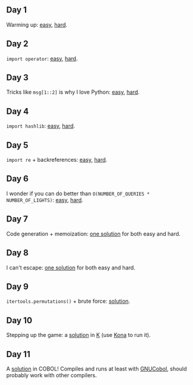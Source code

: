 Day 1
-----
Warming up: [easy](https://github.com/dfyz/adventofcode/blob/master/01/sln.py), [hard](https://github.com/dfyz/adventofcode/blob/master/01/sln_hard.py).

Day 2
-----
`import operator`: [easy](https://github.com/dfyz/adventofcode/blob/master/02/sln.py), [hard](https://github.com/dfyz/adventofcode/blob/master/02/sln_hard.py).

Day 3
-----
Tricks like `msg[1::2]` is why I love Python: [easy](https://github.com/dfyz/adventofcode/blob/master/03/sln.py), [hard](https://github.com/dfyz/adventofcode/blob/master/03/sln_hard.py).

Day 4
-----
`import hashlib`: [easy](https://github.com/dfyz/adventofcode/blob/master/04/sln.py), [hard](https://github.com/dfyz/adventofcode/blob/master/04/sln_hard.py).

Day 5
-----
`import re` + backreferences: [easy](https://github.com/dfyz/adventofcode/blob/master/05/sln.py), [hard](https://github.com/dfyz/adventofcode/blob/master/05/sln_hard.py).

Day 6
-----
I wonder if you can do better than `O(NUMBER_OF_QUERIES * NUMBER_OF_LIGHTS)`: [easy](https://github.com/dfyz/adventofcode/blob/master/06/sln.py), [hard](https://github.com/dfyz/adventofcode/blob/master/06/sln_hard.py).

Day 7
-----
Code generation + memoization: [one solution](https://github.com/dfyz/adventofcode/blob/master/07/sln.py) for both easy and hard.

Day 8
-----
I can't escape: [one solution](https://github.com/dfyz/adventofcode/blob/master/08/sln.py) for both easy and hard.

Day 9
-----
`itertools.permutations()` + brute force: [solution](https://github.com/dfyz/adventofcode/blob/master/09/sln.py).

Day 10
------
Stepping up the game: a [solution](https://github.com/dfyz/adventofcode/blob/master/10/sln.k) in [K](https://en.wikipedia.org/wiki/K_(programming_language)) (use [Kona](https://github.com/kevinlawler/kona) to run it).

Day 11
------
A [solution](https://github.com/dfyz/adventofcode/blob/master/11/sln.cbl) in COBOL! Compiles and runs at least with [GNUCobol](http://sourceforge.net/projects/open-cobol/), should probably work with other compilers.
